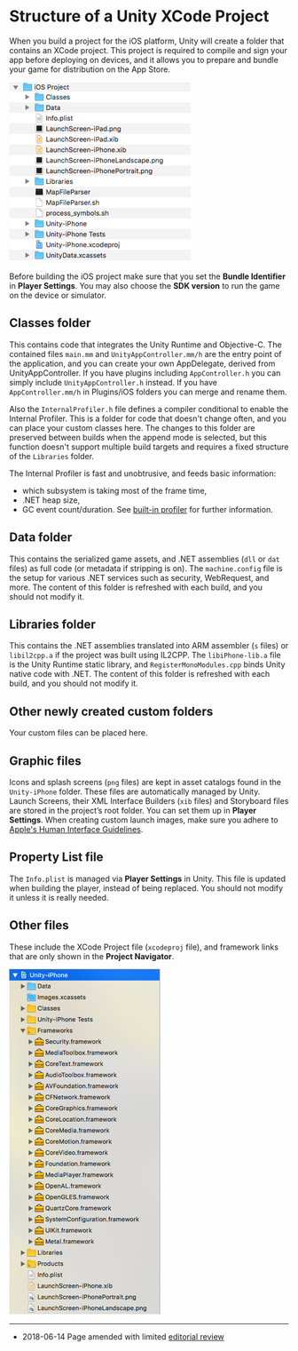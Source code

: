 Structure of a Unity XCode Project
===================================


When you build a project for the iOS platform, Unity will create a folder that contains an XCode project. This project is required to compile and sign your app before deploying on devices, and it allows you to prepare and bundle your game for distribution on the App Store.


![](../uploads/Main/Unity-iPhone-Project-Folder.png) 

Before building the iOS project make sure that you set the __Bundle Identifier__ in __Player Settings__. You may also choose the __SDK version__ to run the game on the device or simulator.

Classes folder
--------------


This contains code that integrates the Unity Runtime and Objective-C. The contained files `main.mm` and `UnityAppController.mm/h` are the entry point of the application, and you can create your own AppDelegate, derived from UnityAppController. If you have plugins including `AppController.h` you can simply include `UnityAppController.h` instead. If you have `AppController.mm/h` in Plugins/iOS folders you can merge and rename them.

Also the `InternalProfiler.h` file defines a compiler conditional to enable the Internal Profiler. This is a folder for code that doesn't change often, and you can place your custom classes here. The changes to this folder are preserved between builds when the append mode is selected, but this function doesn't support multiple build targets and requires a fixed structure of the `Libraries` folder.

The Internal Profiler is fast and unobtrusive, and feeds basic information: 

* which subsystem is taking most of the frame time,
* .NET heap size,
* GC event count/duration.
See [built-in profiler](iphone-InternalProfiler.html) for further information.

Data folder
-----------


This contains the serialized game assets, and .NET assemblies (`dll` or `dat` files) as full code (or metadata if stripping is on). The `machine.config` file is the setup for various .NET services such as security, WebRequest, and more. The content of this folder is refreshed with each build, and you should not modify it.

Libraries folder
----------------


This contains the .NET assemblies translated into ARM assembler (`s` files) or `libil2cpp.a` if the project was built using IL2CPP. The `libiPhone-lib.a` file is the Unity Runtime static library, and `RegisterMonoModules.cpp` binds Unity native code with .NET. The content of this folder is refreshed with each build, and you should not modify it.

Other newly created custom folders
----------------------------------


Your custom files can be placed here.

Graphic files
-------------


Icons and splash screens (`png` files) are kept in asset catalogs found in the `Unity-iPhone` folder. These files are automatically managed by Unity. Launch Screens, their XML Interface Builders (`xib` files) and Storyboard files are stored in the project’s root folder. You can set them up in __Player Settings__. When creating custom launch images, make sure you adhere to [Apple's Human Interface Guidelines](https://developer.apple.com/ios/human-interface-guidelines/icons-and-images/launch-screen/). 

Property List file
------------------


The `Info.plist` is managed via __Player Settings__ in Unity. This file is updated when building the player, instead of being replaced. You should not modify it unless it is really needed.

Other files
-----------


These include the XCode Project file (`xcodeproj` file), and framework links that are only shown in the __Project Navigator__.


![](../uploads/Main/Unity-iPhone-Project.png) 

---

* <span class="page-edit">2018-06-14 Page amended with limited [editorial review](DocumentationEditorialReview.html)
</span>

